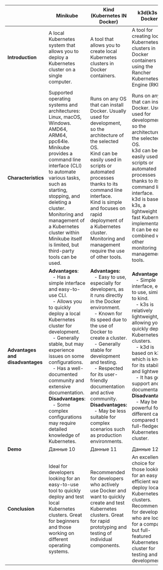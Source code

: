|             | Minikube | Kind (Kubernetes IN Docker) | k3d(k3s in Docker) |
|-------------|-------------|-------------|-------------|
| **Introduction** | A local Kubernetes system  that allows you to deploy a Kubernetes cluster on a single computer. | A tool that allows you to create local Kubernetes clusters in Docker containers. | A tool for creating local Kubernetes clusters in Docker containers using the Rancher Kubernetes Engine (RKE). |
| **Characteristics** | Supported operating systems and architectures: Linux, macOS, Windows. AMD64, ARM64, ppc64le.<br> Minikube provides a command line interface (CLI) to automate various tasks, such as starting, stopping, and deleting a cluster.<br> Monitoring and management of a Kubernetes cluster within Minikube itself is limited, but third-party tools can be used. | Runs on any OS that can install Docker. Usually used for development, so the architecture of the selected OS.<br> Kind can be easily used in scripts or automated processes thanks to its command line interface.<br> Kind is simple and focuses on rapid deployment of a Kubernetes cluster. Monitoring and management require the use of other tools. | Runs on any OS that can install Docker. Usually used for development, so the architecture of the selected OS.<br> k3d can be easily used in scripts or automated processes thanks to its command line interface.<br> k3d is based on k3s, a lightweight and fast Kubernetes implementation. It can be easily combined with other monitoring and management tools. |
| **Advantages and disadvantages** | **Advantages**:<br> &nbsp;&nbsp;&nbsp;- Has a simple interface and easy-to-use CLI.<br> &nbsp;&nbsp;&nbsp;- Allows you to quickly deploy a local Kubernetes cluster for development.<br> &nbsp;&nbsp;&nbsp;- Generally stable, but may experience issues on some configurations.<br> &nbsp;&nbsp;&nbsp;- Has a well-documented community and extensive documentation.<br> **Disadvantages**:<br> &nbsp;&nbsp;&nbsp;- Some complex configurations may require detailed knowledge of Kubernetes.  | **Advantages:**<br> &nbsp;&nbsp;&nbsp;- Easy to use, especially for developers, as it runs directly in the Docker environment.<br> &nbsp;&nbsp;&nbsp;- Known for its speed due to the use of Docker to create a cluster.<br> &nbsp;&nbsp;&nbsp;- Generally stable for development and testing.<br> &nbsp;&nbsp;&nbsp;- Respected for its user-friendly documentation and active community.<br> **Disadvantages:**<br> &nbsp;&nbsp;&nbsp;- May be less suitable for complex scenarios such as production environments. | **Advantages**:<br> &nbsp;&nbsp;&nbsp;- Simple interface, easy to use, similar to kind.<br> &nbsp;&nbsp;&nbsp;- k3s is relatively lightweight, allowing you to quickly deploy Kubernetes clusters.<br> &nbsp;&nbsp;&nbsp;- k3d is based on k3s, which is known for its stability and lightweight.<br> &nbsp;&nbsp;&nbsp;- It has good support and documentation.<br> **Disadvantages**:<br> &nbsp;&nbsp;&nbsp;- May be less powerful for different cases compared to a full-fledged Kubernetes cluster. |
| **Demo** | Данные 10    | Данные 11    | Данные 12    |
| **Conclusion**| Ideal for developers looking for an easy-to-use tool to quickly deploy and test local Kubernetes clusters. Great for beginners and those working on different operating systems. | Recommended for developers who actively use Docker and want to quickly create and test Kubernetes clusters. Great for rapid prototyping and testing of individual components. | An excellent choice for those looking for an easy and efficient way to deploy local Kubernetes clusters. Recommended for developers who are looking for a compact but full-featured Kubernetes cluster for testing and development. |
